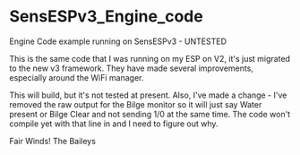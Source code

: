 # SensESPv3_Engine_code
Engine Code example running on SensESPv3 - UNTESTED

This is the same code that I was running on my ESP on V2, it's just migrated to the new v3 framework. They have made several improvements, especially around the WiFi manager. 

This will build, but it's not tested at present. Also, I've made a change - I've removed the raw output for the Bilge monitor so it will just say Water present or Bilge Clear and not sending 1/0 at the same time. The code won't compile yet with that line in and I need to figure out why.

Fair Winds!
The Baileys
